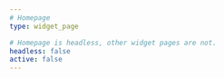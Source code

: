 ```yaml
---
# Homepage
type: widget_page

# Homepage is headless, other widget pages are not.
headless: false
active: false
---
```

